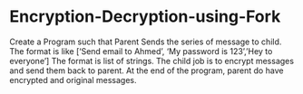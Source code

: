 # Encryption-Decryption-using-Fork

Create a Program such that Parent Sends the series of message to child.
The format is like [‘Send email to Ahmed’, ‘My password is 123’,’Hey to everyone’]
The format is list of strings. The child job is to encrypt messages and send them back to parent.
At the end of the program, parent do have encrypted and original messages.
